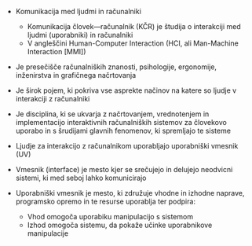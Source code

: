 - Komunikacija med ljudmi in računalniki
	- Komunikacija človek—računalnik (KČR) je študija o interakciji med ljudmi (uporabniki) in računalniki
	- V angleščini Human-Computer Interaction (HCI, ali Man-Machine Interaction \[MMI])
- Je presečišče računalniških znanosti, psihologije, ergonomije, inženirstva in grafičnega načrtovanja
- Je širok pojem, ki pokriva vse asprekte načinov na katere so ljudje v interakciji z računalniki
- Je disciplina, ki se ukvarja z načrtovanjem, vrednotenjem in implementacijo interaktivnih računalniških sistemov za človekovo uporabo in s šrudijami glavnih fenomenov, ki spremljajo te sisteme

- Ljudje za interakcijo z računalnikom uporabljajo uporabniški vmesnik (UV)
- Vmesnik (interface) je mesto kjer se srečujejo in delujejo neodvicni sistemi, ki med seboj lahko komunicirajo
- Uporabniški vmesnik je mesto, ki združuje vhodne in izhodne naprave, programsko opremo in te resurse uporablja ter podpira:
	- Vhod omogoča uporabiku manipulacijo s sistemom
	- Izhod omogoča sistemu, da pokaže učinke uporabnikove manipulacije
